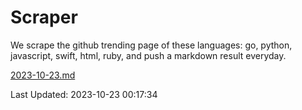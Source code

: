 # Scraper

We scrape the github trending page of these languages: go, python, javascript, swift, html, ruby, and push a markdown result everyday.

[2023-10-23.md](https://github.com/henson/Scraper/blob/master/2023-10-23.md)

Last Updated: 2023-10-23 00:17:34